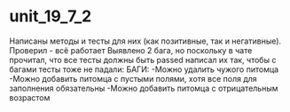 # unit_19_7_2
Написаны методы и тесты для них (как позитивные, так и негативные).
Проверил - всё работает
Выявлено 2 бага, но поскольку в чате прочитал, что все тесты должны быть passed написал их так, чтобы с багами тесты тоже не падали:
БАГИ:
-Можно удалить чужого питомца
-Можно добавить питомца с пустыми полями, хотя все поля для заполнения обязательны
-Можно добавить питомца с отрицательным возрастом
